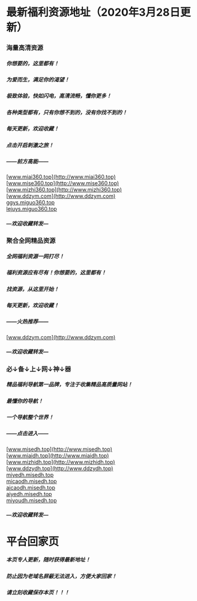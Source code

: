 # 最新福利资源地址（2020年3月28日更新）

### 海量高清资源
##### 你想要的，这里都有！
##### 为爱而生，满足你的渴望！
##### 极致体验，快如闪电，高清流畅，懂你更多！
##### 各种类型都有，只有你想不到的，没有你找不到的！
##### 每天更新，欢迎收藏！
##### 点击开启刺激之旅！
##### ——前方高能——
[www.miai360.top](http://www.miai360.top)<br>
[www.mise360.top](http://www.mise360.top)<br>
[www.mizhi360.top](http://www.mizhi360.top)<br>
[www.ddzym.com](http://www.ddzym.com)<br>
[ggys.miguo360.top](http://ggys.miguo360.top)<br>
[lejuys.miguo360.top](http://lejuys.miguo360.top)<br>
##### —欢迎收藏转发—



### 聚合全网精品资源
##### 全网福利资源一网打尽！
##### 福利资源应有尽有！你想要的，这里都有！
##### 找资源，从这里开始！
##### 每天更新，欢迎收藏！
##### ——火热推荐——
[www.ddzym.com](http://www.ddzym.com)<br>
##### —欢迎收藏转发—


### 必↓备↓上↓网↓神↓器
##### 精品福利导航第一品牌，专注于收集精品高质量网站！
##### 最懂你的导航！
##### 一个导航整个世界！
##### ——点击进入——
[www.misedh.top](http://www.misedh.top)<br>
[www.miaidh.top](http://www.miaidh.top)<br>
[www.mizhidh.top](http://www.mizhidh.top)<br>
[www.ddzydh.top](http://www.ddzydh.top)<br>
[miyedh.misedh.top](http://miyedh.misedh.top)<br>
[micaodh.misedh.top](http://micaodh.misedh.top)<br>
[aicaodh.misedh.top](http://aicaodh.misedh.top)<br>
[aiyedh.misedh.top](http://aiyedh.misedh.top)<br>
[miyoudh.misedh.top](http://miyoudh.misedh.top)<br>
##### —欢迎收藏转发—


# 平台回家页
##### 本页专人更新，随时获得最新地址！
##### 防止因为老域名屏蔽无法进入，方便大家回家！
##### 请立刻收藏保存本页！！！
